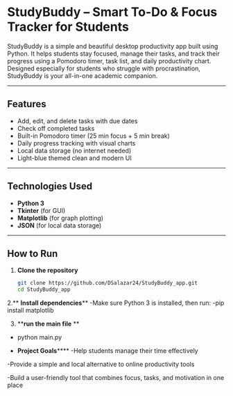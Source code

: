 #  StudyBuddy – Smart To-Do & Focus Tracker for Students

StudyBuddy is a simple and beautiful desktop productivity app built using Python. It helps students stay focused, manage their tasks, and track their progress using a Pomodoro timer, task list, and daily productivity chart. Designed especially for students who struggle with procrastination, StudyBuddy is your all-in-one academic companion.

---

## Features

- Add, edit, and delete tasks with due dates
- Check off completed tasks
- Built-in Pomodoro timer (25 min focus + 5 min break)
- Daily progress tracking with visual charts
- Local data storage (no internet needed)
- Light-blue themed clean and modern UI

---

##  Technologies Used

- **Python 3**
- **Tkinter** (for GUI)
- **Matplotlib** (for graph plotting)
- **JSON** (for local data storage)

---

## How to Run

1. **Clone the repository**  
   ```bash
   git clone https://github.com/DSalazar24/StudyBuddy_app.git
   cd StudyBuddy_app
2.** **Install dependencies****
-Make sure Python 3 is installed, then run:
-pip install matplotlib

3. ****run the main file** **
- python main.py

- **Project Goals******
-Help students manage their time effectively

-Provide a simple and local alternative to online productivity tools

-Build a user-friendly tool that combines focus, tasks, and motivation in one place




